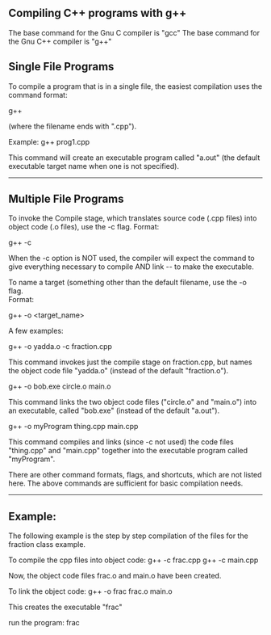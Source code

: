 ## Compiling C++ programs with g++

The base command for the Gnu C compiler is "gcc"
The base command for the Gnu C++ compiler is "g++"

## Single File Programs

To compile a program that is in a single file, the easiest compilation
uses the command format:

g++ <filename>

(where the filename ends with ".cpp").

Example:
g++ prog1.cpp

This command will create an executable program called "a.out" (the default
executable target name when one is not specified).

---

## Multiple File Programs

To invoke the Compile stage, which translates source code (.cpp files)
into object code (.o files), use the -c flag. Format:

g++ -c <filename>

When the -c option is NOT used, the compiler will expect the command to
give everything necessary to compile AND link -- to make the executable.

To name a target (something other than the default filename, use the -o flag.  
Format:

g++ -o <target_name> <remainder of command>

A few examples:

g++ -o yadda.o -c fraction.cpp

This command invokes just the compile stage on fraction.cpp, but names the
object code file "yadda.o" (instead of the default "fraction.o").

g++ -o bob.exe circle.o main.o

This command links the two object code files ("circle.o" and "main.o")
into an executable, called "bob.exe" (instead of the default "a.out").

g++ -o myProgram thing.cpp main.cpp

This command compiles and links (since -c not used) the code files
"thing.cpp" and "main.cpp" together into the executable program called
"myProgram".

There are other command formats, flags, and shortcuts, which are not
listed here. The above commands are sufficient for basic compilation
needs.

---

## Example:

The following example is the step by step compilation of the files for
the fraction class example.

To compile the cpp files into object code:
g++ -c frac.cpp
g++ -c main.cpp

Now, the object code files frac.o and main.o have been created.

To link the object code: g++ -o frac frac.o main.o

This creates the executable "frac"

run the program: frac
